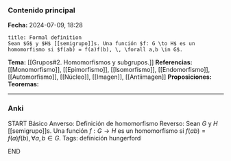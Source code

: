 ### Contenido principal

**Fecha:** 2024-07-09, 18:28

```ad-formal
title: Formal definition
Sean $G$ y $H$ [[semigrupo]]s. Una función $f: G \to H$ es un homomorfismo si $f(ab) = f(a)f(b), \, \forall a,b \in G$.
```

**Tema:** [[Grupos#2. Homomorfismos y subgrupos.]]
**Referencias:** [[Monomorfismo]], [[Epimorfismo]], [[Isomorfismo]], [[Endomorfismo]], [[Automorfismo]], [[Núcleo]], [[Imagen]], [[Antiimagen]]
**Proposiciones:**
**Teoremas:**

---
### Anki

START
Básico
Anverso: Definición de homomorfismo
Reverso: Sean $G$ y $H$ [[semigrupo]]s. Una función $f: G \to H$ es un homomorfismo si $f(ab) = f(a)f(b), \, \forall a,b \in G$.
Tags: definición hungerford
<!--ID: 1721211802986-->
END